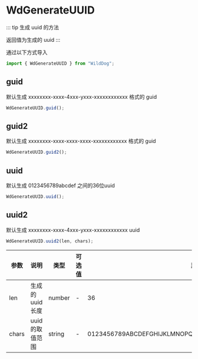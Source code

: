 # WdGenerateUUID

::: tip
生成 uuid 的方法

返回值为生成的 uuid
:::

通过以下方式导入

```javascript
import { WdGenerateUUID } from "WildDog";
```

## guid

默认生成 xxxxxxxx-xxxx-4xxx-yxxx-xxxxxxxxxxxx 格式的 guid

```javascript
WdGenerateUUID.guid();
```

## guid2

默认生成 xxxxxxxx-xxxx-xxxx-xxxx-xxxxxxxxxxxx 格式的 guid

```javascript
WdGenerateUUID.guid2();
```

## uuid

默认生成 0123456789abcdef 之间的36位uuid

```javascript
WdGenerateUUID.uuid();
```

## uuid2

默认生成 xxxxxxxx-xxxx-4xxx-yxxx-xxxxxxxxxxxx uuid

```javascript
WdGenerateUUID.uuid2(len, chars);
```

| 参数  | 说明             | 类型   | 可选值 | 默认值                                                         |
| ----- | ---------------- | ------ | ------ | -------------------------------------------------------------- |
| len   | 生成的 uuid 长度 | number | -      | 36                                                             |
| chars | uuid 的取值范围  | string | -      | 0123456789ABCDEFGHIJKLMNOPQRSTUVWXYZabcdefghijklmnopqrstuvwxyz |
